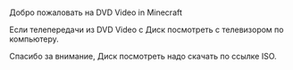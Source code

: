 #
Добро пожаловать на DVD Video in Minecraft

Если телепередачи из DVD Video с Диск посмотреть с телевизором по компьютеру.

Спасибо за внимание, Диск посмотреть надо скачать по ссылке ISO.
